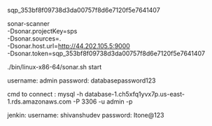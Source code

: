 sqp_353bf8f09738d3da00757f8d6e7120f5e7641407



sonar-scanner \
  -Dsonar.projectKey=sps \
  -Dsonar.sources=. \
  -Dsonar.host.url=http://44.202.105.5:9000 \
  -Dsonar.token=sqp_353bf8f09738d3da00757f8d6e7120f5e7641407


  ./bin/linux-x86-64/sonar.sh start

username: admin
password: databasepassword123


cmd to connect : mysql -h database-1.ch5xfq1yvx7p.us-east-1.rds.amazonaws.com -P 3306 -u admin -p


jenkin:
username: shivanshudev
password: Itone@123